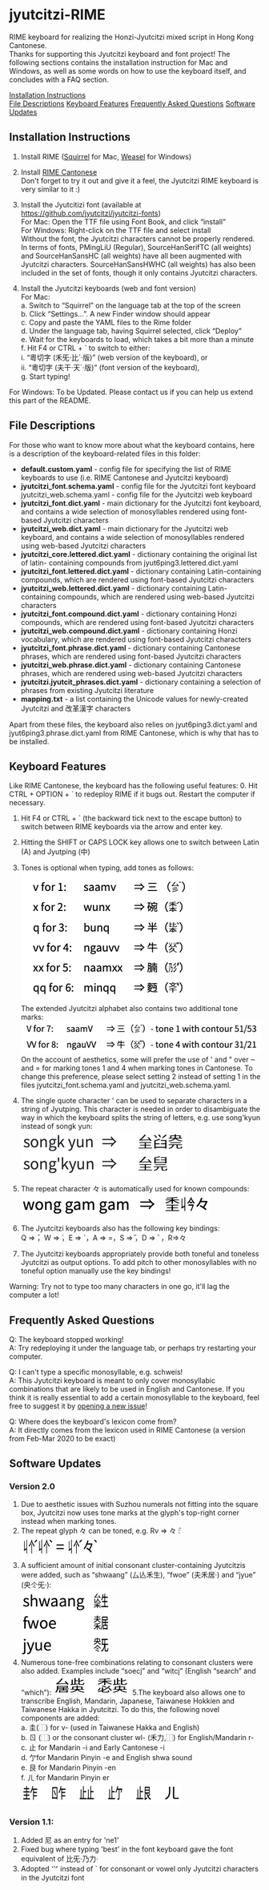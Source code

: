 # jyutcitzi-RIME
RIME keyboard for realizing the Honzi-Jyutcitzi mixed script in Hong Kong Cantonese.  
Thanks for supporting this Jyutcitzi keyboard and font project! The following sections contains the installation instruction for Mac and Windows, as well as some words on how to use the keyboard itself, and concludes with a FAQ section.

[Installation Instructions](#installation-instructions)  
[File Descriptions](#file-descriptions)
[Keyboard Features](#keyboard-features)
[Frequently Asked Questions](#frequently-asked-questions)
[Software Updates](#software-updates)

## Installation Instructions
1. Install RIME ([Squirrel](https://github.com/rime/squirrel) for Mac, [Weasel](https://github.com/rime/weasel) for Windows)

2. Install [RIME Cantonese](https://github.com/rime/rime-cantonese)  
   Don't forget to try it out and give it a feel, the Jyutcitzi RIME keyboard is very similar to it :)

3. Install the Jyutcitizi font (available at https://github.com/jyutcitzi/jyutcitzi-fonts)  
   For Mac: Open the TTF file using Font Book, and click “install”  
   For Windows: Right-click on the TTF file and select install  
   Without the font, the Jyutcitzi characters cannot be properly rendered. In terms of fonts, PMingLiU (Regular), SourceHanSerifTC (all weights) and SourceHanSansHC (all weights) have all been augmented with Jyutcitzi characters. SourceHanSansHWHC (all weights) has also been included in the set of fonts, though it only contains Jyutcitzi characters.

4.  Install the Jyutcitzi keyboards (web and font version)  
   For Mac:  
   a. Switch to “Squirrel” on the language tab at the top of the screen  
   b. Click “Settings...”. A new Finder window should appear  
   c. Copy and paste the YAML files to the Rime folder  
   d. Under the language tab, having Squirrel selected, click “Deploy”  
   e. Wait for the keyboards to load, which takes a bit more than a minute  
   f. Hit F4 or CTRL + \` to switch to either:  
      i. “粵切字 (禾旡·比\`·版)” (web version of the keyboard), or  
      ii. “粵切字 (夫干·天\`·版)” (font version of the keyboard),  
   g. Start typing!
   
   For Windows: To be Updated. Please contact us if you can help us extend this part of the README.

## File Descriptions
For those who want to know more about what the keyboard contains, here is a description of the keyboard-related files in this folder:
- **default.custom.yaml** - config file for specifying the list of RIME keyboards to use (i.e. RIME Cantonese and Jyutcitzi keyboard)
- **jyutcitzi_font.schema.yaml** - config file for the Jyutcitzi font keyboard jyutcitzi_web.schema.yaml - config file for the Jyutcitzi web keyboard 
- **jyutcitzi_font.dict.yaml** - main dictionary for the Jyutcitzi font keyboard, and contains a wide selection of monosyllables rendered using font-based Jyutcitzi characters
- **jyutcitzi_web.dict.yaml** - main dictionary for the Jyutcitzi web keyboard, and contains a wide selection of monosyllables rendered using web-based Jyutcitzi characters
- **jyutcitzi_core.lettered.dict.yaml** - dictionary containing the original list of latin- containing compounds from jyut6ping3.lettered.dict.yaml 
- **jyutcitzi_font.lettered.dict.yaml** - dictionary containing Latin-containing compounds, which are rendered using font-based Jyutcitzi characters
- **jyutcitzi_web.lettered.dict.yaml** - dictionary containing Latin-containing compounds, which are rendered using web-based Jyutcitzi characters 
- **jyutcitzi_font.compound.dict.yaml** - dictionary containing Honzi compounds, which are rendered using font-based Jyutcitzi characters 
- **jyutcitzi_web.compound.dict.yaml** - dictionary containing Honzi vocabulary, which are rendered using font-based Jyutcitzi characters
- **jyutcitzi_font.phrase.dict.yaml** - dictionary containing Cantonese phrases, which are rendered using font-based Jyutcitzi characters
- **jyutcitzi_web.phrase.dict.yaml** - dictionary containing Cantonese phrases, which are rendered using web-based Jyutcitzi characters 
- **jyutcitzi.jyutcit_phrases.dict.yaml** - dictionary containing a selection of phrases from existing Jyutcitzi literature
- **mapping.txt** - a list containing the Unicode values for newly-created Jyutcitzi and 改革漢字 characters

Apart from these files, the keyboard also relies on jyut6ping3.dict.yaml and jyut6ping3.phrase.dict.yaml from RIME Cantonese, which is why that has to be installed.

## Keyboard Features
Like RIME Cantonese, the keyboard has the following useful features:
0. Hit CTRL + OPTION + ` to redeploy RIME if it bugs out. Restart the computer if necessary.
1. Hit F4 or CTRL + ` (the backward tick next to the escape button) to switch between RIME keyboards via the arrow and enter key.
2. Hitting the SHIFT or CAPS LOCK key allows one to switch between Latin (A) and Jyutping (中)
3. Tones is optional when typing, add tones as follows:  
   ![Tone marks in RIME](https://github.com/jyutcitzi/jyutcitzi-RIME/blob/1efad951f8ef6e2cbc36f05b85726a21e3a2f1c5/images/tone_marks.png)  
   The extended Jyutcitzi alphabet also contains two additional tone marks:  
   ![Extended tone marks in RIME](https://github.com/jyutcitzi/jyutcitzi-RIME/blob/4fc8bf49e4424a0743e854259ff2c454eed5a311/images/tone_marks_extended.png)  
   On the account of aesthetics, some will prefer the use of ' and " over ‒ and = for marking tones 1 and 4 when marking tones in Cantonese. To change this preference, please select setting 2 instead of setting 1 in the files jyutcitzi_font.schema.yaml and jyutcitzi_web.schema.yaml.

4. The single quote character ' can be used to separate characters in a string of Jyutping. This character is needed in order to disambiguate the way in which the keyboard splits the string of letters, e.g. use song'kyun instead of songk yun:  
![Apostrophe for separating](https://github.com/jyutcitzi/jyutcitzi-RIME/blob/194d5590b80284f298057cd7f67dbe43b7c151e2/images/apostrophe_for_separating.png)
5. The repeat character 々 is automatically used for known compounds:  
![Repeat glyph](https://github.com/jyutcitzi/jyutcitzi-RIME/blob/194d5590b80284f298057cd7f67dbe43b7c151e2/images/repeat_mark.png)
6. The Jyutcitzi keyboards also has the following key bindings:  
   Q ⇒  ̄，W ⇒  ́，E ⇒ \`，A ⇒ =，S ⇒  ̋，D ⇒ ﾞ，R⇒々
7. The Jyutcitzi keyboards appropriately provide both toneful and toneless Jyutcitzi as output options. To add pitch to other monosyllables with no toneful option manually use the key bindings!

Warning: Try not to type too many characters in one go, it'll lag the computer a lot!

## Frequently Asked Questions
Q: The keyboard stopped working!  
A: Try redeploying it under the language tab, or perhaps try restarting your computer.

Q: I can't type a specific monosyllable, e.g. schweis!  
A: This Jyutcitzi keyboard is meant to only cover monosyllabic combinations that are likely to be used in English and Cantonese. If you think it is really essential to add a certain monosyllable to the keyboard, feel free to suggest it by [opening a new issue](https://github.com/jyutcitzi/jyutcitzi-RIME/issues/new)!

Q: Where does the keyboard's lexicon come from?  
A: It directly comes from the lexicon used in RIME Cantonese (a version from Feb-Mar 2020 to be exact)

## Software Updates
### Version 2.0
1. Due to aesthetic issues with Suzhou numerals not fitting into the square box, Jyutcitzi now uses tone marks at the glyph's top-right corner instead when marking tones.
2. The repeat glyph 々 can be toned, e.g. Rv ⇒ 々 ̄:  
   ![Toneful repeat](https://github.com/jyutcitzi/jyutcitzi-RIME/blob/aee302bd087caba2e933d9f22a11b8455ace1e87/images/toneful_repeat.png)
3. A sufficient amount of initial consonant cluster-containing Jyutcitzis were added, such as “shwaang” (厶亾禾生), “fwoe” (夫禾居·) and “jyue” (央仒旡·):  
   ![shwaang fwoe jyue](https://github.com/jyutcitzi/jyutcitzi-RIME/blob/aee302bd087caba2e933d9f22a11b8455ace1e87/images/shwaang_fwoe_jyue.png)
4. Numerous tone-free combinations relating to consonant clusters were also added. Examples include “soecj” and “witcj” (English “search” and “which”):
   ![soecj witcj](https://github.com/jyutcitzi/jyutcitzi-RIME/blob/aee302bd087caba2e933d9f22a11b8455ace1e87/images/soecj_witcj.png)
5.The keyboard also allows one to transcribe English, Mandarin, Japanese, Taiwanese Hokkien and Taiwanese Hakka in Jyutcitzi. To do this, the following novel components are added:  
a. 圭(⿰) for v- (used in Taiwanese Hakka and English)  
b. ㄖ (⿰) or the consonant cluster wl- (禾力,⿰) for English/Mandarin r-  
c. 止 for Mandarin -i and Early Cantonese -i  
d. 亇for Mandarin Pinyin -e and English shwa sound  
e. 艮 for Mandarin Pinyin -en  
f. ㄦ for Mandarin Pinyin er  
   ![Extended components](https://github.com/jyutcitzi/jyutcitzi-RIME/blob/aee302bd087caba2e933d9f22a11b8455ace1e87/images/extended_components.png)

### Version 1.1:
1. Added 尼 as an entry for 'ne1'
2. Fixed bug where typing 'best' in the font keyboard gave the font equivalent of 比旡·乃力·
3. Adopted ⺍ instead of \` for consonant or vowel only Jyutcitzi characters in the Jyutcitzi font
